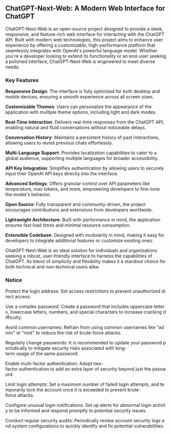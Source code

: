 ## ChatGPT-Next-Web: A Modern Web Interface for ChatGPT

ChatGPT-Next-Web is an open-source project designed to provide a sleek, responsive, and feature-rich web interface for interacting with the ChatGPT API. Built with modern web technologies, this project aims to enhance user experience by offering a customizable, high-performance platform that seamlessly integrates with OpenAI's powerful language model. Whether you're a developer looking to extend its functionality or an end-user seeking a polished interface, ChatGPT-Next-Web is engineered to meet diverse needs.

### Key Features

**Responsive Design**: The interface is fully optimized for both desktop and mobile devices, ensuring a smooth experience across all screen sizes.
  
**Customizable Themes**: Users can personalize the appearance of the application with multiple theme options, including light and dark modes.

**Real-Time Interaction**: Delivers real-time responses from the ChatGPT API, enabling natural and fluid conversations without noticeable delays.

**Conversation History**: Maintains a persistent history of past interactions, allowing users to revisit previous chats effortlessly.

**Multi-Language Support**: Provides localization capabilities to cater to a global audience, supporting multiple languages for broader accessibility.

**API Key Integration**: Simplifies authentication by allowing users to securely input their OpenAI API keys directly into the interface.

**Advanced Settings**: Offers granular control over API parameters like temperature, max tokens, and more, empowering developers to fine-tune the model's behavior.

**Open Source**: Fully transparent and community-driven, the project encourages contributions and extensions from developers worldwide.

**Lightweight Architecture**: Built with performance in mind, the application ensures fast load times and minimal resource consumption.

**Extensible Codebase**: Designed with modularity in mind, making it easy for developers to integrate additional features or customize existing ones.

ChatGPT-Next-Web is an ideal solution for individuals and organizations seeking a robust, user-friendly interface to harness the capabilities of ChatGPT. Its blend of simplicity and flexibility makes it a standout choice for both technical and non-technical users alike.

### Notice

Protect the login address: Set access restrictions to prevent unauthorized direct access.
    
Use a complex password: Create a password that includes uppercase letters, lowercase letters, numbers, and special characters to increase cracking difficulty.
    
Avoid common usernames: Refrain from using common usernames like "admin" or "root" to reduce the risk of brute-force attacks.
    
Regularly change passwords: It is recommended to update your password periodically to mitigate security risks associated with long-term usage of the same password.
    
Enable multi-factor authentication: Adopt two-factor authentication to add an extra layer of security beyond just the password.
    
Limit login attempts: Set a maximum number of failed login attempts, and temporarily lock the account once it is exceeded to prevent brute-force attacks.
    
Configure unusual login notifications: Set up alerts for abnormal login activity to be informed and respond promptly to potential security issues.
    
Conduct regular security audits: Periodically review account security logs and system configurations to quickly identify and fix potential vulnerabilities.
        